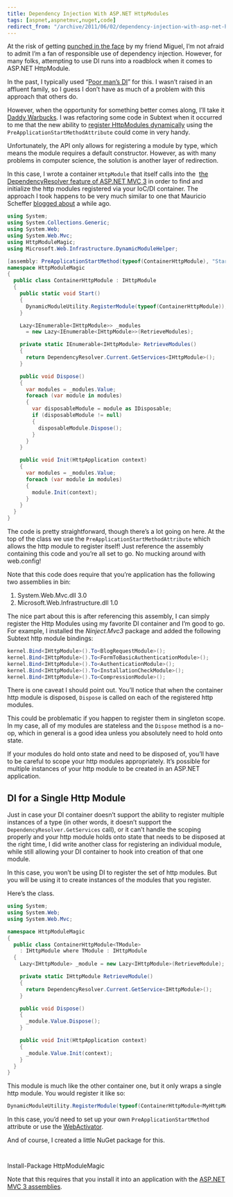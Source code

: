 ```yaml
---
title: Dependency Injection With ASP.NET HttpModules
tags: [aspnet,aspnetmvc,nuget,code]
redirect_from: "/archive/2011/06/02/dependency-injection-with-asp-net-httpmodules.aspx/"
---
```


At the risk of getting [punched in the
face](http://twitter.com/#!/migueldeicaza/status/28312478630805504 "Miguel doesn't like DI")
by my friend Miguel, I’m not afraid to admit I’m a fan of responsible
use of dependency injection. However, for many folks, attempting to use
DI runs into a roadblock when it comes to ASP.NET HttpModule.

In the past, I typically used “[Poor man’s
DI](http://lostechies.com/jimmybogard/2009/07/03/how-not-to-do-dependency-injection-in-nerddinner/ "Poor Man's DI")”
for this. I wasn’t raised in an affluent family, so I guess I don’t have
as much of a problem with this approach that others do.

However, when the opportunity for something better comes along, I’ll
take it [Daddy
Warbucks](http://en.wikipedia.org/wiki/Oliver_%22Daddy%22_Warbucks "Daddy Warkbucs on Wikipedia").
I was refactoring some code in Subtext when it occurred to me that the
new ability to [register HttpModules
dynamically](http://blog.davidebbo.com/2011/02/register-your-http-modules-at-runtime.html "Register HttpModules")
using the `PreApplicationStartMethodAttribute` could come in very handy.

Unfortunately, the API only allows for registering a module by type,
which means the module requires a default constructor. However, as with
many problems in computer science, the solution is another layer of
redirection.

In this case, I wrote a container `HttpModule` that itself calls into
the  [the DependencyResolver feature of ASP.NET MVC
3](http://bradwilson.typepad.com/blog/2010/10/service-location-pt5-idependencyresolver.html "Dependency Resolver")
in order to find and initialize the http modules registered via your
IoC/DI container. The approach I took happens to be very much similar to
one that Mauricio Scheffer [blogged
about](http://bugsquash.blogspot.com/2009/11/windsor-managed-httpmodules.html "Windsor-Managed HttpModules")
a while ago.

```csharp
using System;
using System.Collections.Generic;
using System.Web;
using System.Web.Mvc;
using HttpModuleMagic;
using Microsoft.Web.Infrastructure.DynamicModuleHelper;

[assembly: PreApplicationStartMethod(typeof(ContainerHttpModule), "Start")]
namespace HttpModuleMagic
{
  public class ContainerHttpModule : IHttpModule
  {
    public static void Start()
    {
      DynamicModuleUtility.RegisterModule(typeof(ContainerHttpModule));
    }

    Lazy<IEnumerable<IHttpModule>> _modules 
      = new Lazy<IEnumerable<IHttpModule>>(RetrieveModules);

    private static IEnumerable<IHttpModule> RetrieveModules()
    {
      return DependencyResolver.Current.GetServices<IHttpModule>();
    }

    public void Dispose()
    {
      var modules = _modules.Value;
      foreach (var module in modules)
      {
        var disposableModule = module as IDisposable;
        if (disposableModule != null)
        {
          disposableModule.Dispose();
        }
      }
    }

    public void Init(HttpApplication context)
    {
      var modules = _modules.Value;
      foreach (var module in modules)
      {
        module.Init(context);
      }
    }
  }
}
```

The code is pretty straightforward, though there’s a lot going on here.
At the top of the class we use the `PreApplicationStartMethodAttribute`
which allows the http module to register itself! Just reference the
assembly containing this code and you’re all set to go. No mucking
around with web.config!

Note that this code does require that you’re application has the
following two assemblies in bin:

1.  System.Web.Mvc.dll 3.0
2.  Microsoft.Web.Infrastructure.dll 1.0

The nice part about this is after referencing this assembly, I can
simply register the Http Modules using my favorite DI container and I’m
good to go. For example, I installed the *Ninject.Mvc3* package and
added the following Subtext http module bindings:

```csharp
kernel.Bind<IHttpModule>().To<BlogRequestModule>();
kernel.Bind<IHttpModule>().To<FormToBasicAuthenticationModule>();
kernel.Bind<IHttpModule>().To<AuthenticationModule>();
kernel.Bind<IHttpModule>().To<InstallationCheckModule>();
kernel.Bind<IHttpModule>().To<CompressionModule>();
```

There is one caveat I should point out. You’ll notice that when the
container http module is disposed, `Dispose` is called on each of the
registered http modules.

This could be problematic if you happen to register them in singleton
scope. In my case, all of my modules are stateless and the `Dispose`
method is a no-op, which in general is a good idea unless you absolutely
need to hold onto state.

If your modules do hold onto state and need to be disposed of, you’ll
have to be careful to scope your http modules appropriately. It’s
possible for multiple instances of your http module to be created in an
ASP.NET application.

DI for a Single Http Module
---------------------------

Just in case your DI container doesn’t support the ability to register
multiple instances of a type (in other words, it doesn’t support the
`DependencyResolver.GetServices` call), or it can’t handle the scoping
properly and your http module holds onto state that needs to be disposed
at the right time, I did write another class for registering an
individual module, while still allowing your DI container to hook into
creation of that one module.

In this case, you won’t be using DI to register the set of http modules.
But you will be using it to create instances of the modules that you
register.

Here’s the class.

```csharp
using System;
using System.Web;
using System.Web.Mvc;

namespace HttpModuleMagic
{
  public class ContainerHttpModule<TModule> 
    : IHttpModule where TModule : IHttpModule
  {
    Lazy<IHttpModule> _module = new Lazy<IHttpModule>(RetrieveModule);

    private static IHttpModule RetrieveModule()
    {
      return DependencyResolver.Current.GetService<IHttpModule>();
    }

    public void Dispose()
    {
      _module.Value.Dispose();
    }

    public void Init(HttpApplication context)
    {
      _module.Value.Init(context);
    }
  }
}
```

This module is much like the other container one, but it only wraps a
single http module. You would register it like so:

```csharp
DynamicModuleUtility.RegisterModule(typeof(ContainerHttpModule<MyHttpModule>));
```

In this case, you’d need to set up your own `PreApplicationStartMethod`
attribute or use the
[WebActivator](http://blogs.msdn.com/b/davidebb/archive/2010/10/11/light-up-your-nupacks-with-startup-code-and-webactivator.aspx "Light up your NuGets with WebActivator").

And of course, I created a little NuGet package for this.

`   `

Install-Package HttpModuleMagic

Note that this requires that you install it into an application with the
[ASP.NET MVC 3
assemblies](https://haacked.com/archive/2011/05/25/bin-deploying-asp-net-mvc-3.aspx "Bin deploying ASP.NET MVC 3").


